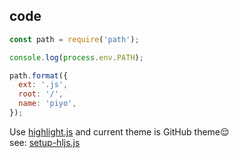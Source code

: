 ## code

```javascript
const path = require('path');

console.log(process.env.PATH);

path.format({
  ext: '.js',
  root: '/',
  name: 'piyo',
});
```

Use [highlight.js](https://github.com/isagalaev/highlight.js/) and current theme is GitHub theme😌  
see: [setup-hljs.js](https://github.com/abouthiroppy/slides/blob/master/src/lib/setup-hljs.js)
